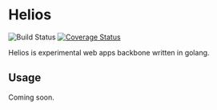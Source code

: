 # Helios

![Build Status](https://travis-ci.com/yonasadiel/helios.svg?branch=master)
[![Coverage Status](https://coveralls.io/repos/github/yonasadiel/helios/badge.svg?branch=master)](https://coveralls.io/github/yonasadiel/helios?branch=master)

Helios is experimental web apps backbone written in golang.

## Usage

Coming soon.
